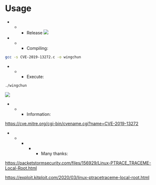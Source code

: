 # Usage
- - - Release
![](https://github.com/nu11secur1ty/Ubuntu/blob/master/CVE-2019-13272/screen/Capture.PNG)

- - - Compiling:
```bash
gcc -s CVE-2019-13272.c -o wingchun
```
- - - Execute:
```bash
./wingchun
```
![](https://github.com/nu11secur1ty/Ubuntu/blob/master/CVE-2019-13272/screen/Capture3.PNG)

- - - Information:

https://cve.mitre.org/cgi-bin/cvename.cgi?name=CVE-2019-13272


- - - - - Many thanks:

https://packetstormsecurity.com/files/156929/Linux-PTRACE_TRACEME-Local-Root.html

https://exploit.kitploit.com/2020/03/linux-ptracetraceme-local-root.html



